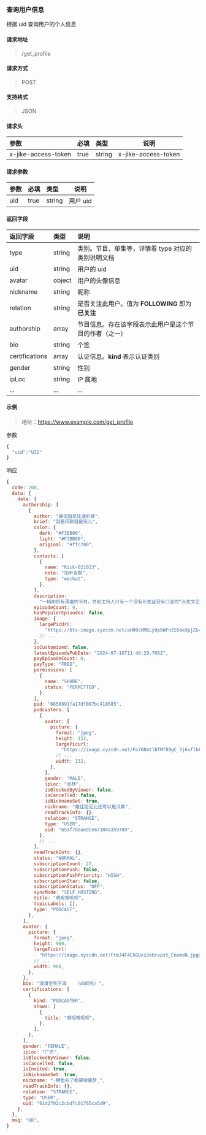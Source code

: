 ### 查询用户信息

根据 uid 查询用户的个人信息

#### 请求地址

> /get_profile

#### 请求方式

> POST

#### 支持格式

> JSON

#### 请求头

| 参数                | 必填 | 类型   | 说明                |
| :------------------ | :--- | :----- | ------------------- |
| x-jike-access-token | true | string | x-jike-access-token |

#### 请求参数

| 参数 | 必填 | 类型   | 说明     |
| :--- | :--- | :----- | -------- |
| uid  | true | string | 用户 uid |

#### 返回字段

| 返回字段       | 类型   | 说明                                                   |
| :------------- | :----- | :----------------------------------------------------- |
| type           | string | 类别。节目、单集等，详情看 type 对应的类别说明文档     |
| uid            | string | 用户的 uid                                             |
| avatar         | object | 用户的头像信息                                         |
| nickname       | string | 昵称                                                   |
| relation       | string | 是否关注此用户。值为 **FOLLOWING** 即为 **已关注**     |
| authorship     | array  | 节目信息。存在该字段表示此用户是这个节目的作者（之一） |
| bio            | string | 个签                                                   |
| certifications | array  | 认证信息。**kind** 表示认证类别                        |
| gender         | string | 性别                                                   |
| ipLoc          | string | IP 属地                                                |
| ...            | ...    | ...                                                    |


#### 示例

> 地址：https://www.example.com/get_profile

参数

```javascript
{
  "uid":"UID"
}
```

响应

```javascript
{
  code: 200,
  data: {
    data: {
      authorship: [
        {
          author: "最佳阻尼比速扒裤",
          brief: "就是闲聊就是玩儿",
          color: {
            dark: "#F3BB00",
            light: "#F3BB00",
            original: "#ffc700",
          },
          contacts: [
            {
              name: "Rick-021023",
              note: "加听友群",
              type: "wechat",
            },
          ],
          description:
            "一档即将有深度的节目，目前主持人只有一个没有长发且没有口音的“长发文艺男”。。。",
          episodeCount: 9,
          hasPopularEpisodes: false,
          image: {
            largePicUrl:
              "https://bts-image.xyzcdn.net/aHR0cHM6Ly9pbWFnZS54eXpjZG4ubmV0L0ZpUjBYa00tSEg1SmJVTWtpOTF3a2RWNHAyanAucG5n.png@large",
            // ...
          },
          isCustomized: false,
          latestEpisodePubDate: "2024-07-16T11:46:29.705Z",
          payEpisodeCount: 0,
          payType: "FREE",
          permissions: [
            {
              name: "SHARE",
              status: "PERMITTED",
            },
          ],
          pid: "6650891fa17df087bc418685",
          podcasters: [
            {
              avatar: {
                picture: {
                  format: "jpeg",
                  height: 132,
                  largePicUrl:
                    "https://image.xyzcdn.net/Fo708mtlBTMf89gC_3j6uflbFdUu@large",
                  // ...
                  width: 132,
                },
              },
              gender: "MALE",
              ipLoc: "吉林",
              isBlockedByViewer: false,
              isCancelled: false,
              isNicknameSet: true,
              nickname: "最佳阻尼比还可以是汉桑",
              readTrackInfo: {},
              relation: "STRANGE",
              type: "USER",
              uid: "65af7deaedce67104a359789",
            },
            // ...
          ],
          readTrackInfo: {},
          status: "NORMAL",
          subscriptionCount: 27,
          subscriptionPush: false,
          subscriptionPushPriority: "HIGH",
          subscriptionStar: false,
          subscriptionStatus: "OFF",
          syncMode: "SELF_HOSTING",
          title: "嗯呢嗯呢呗",
          topicLabels: [],
          type: "PODCAST",
        },
      ],
      avatar: {
        picture: {
          format: "jpeg",
          height: 960,
          largePicUrl:
            "https://image.xyzcdn.net/FtmJ4F4CkGUez2kbrvpst_CnemoN.jpg@large",
          // ...
          width: 960,
        },
      },
      bio: "浪漫至死不渝   （wb同名）",
      certifications: [
        {
          kind: "PODCASTER",
          shows: [
            {
              title: "嗯呢嗯呢呗",
            },
          ],
        },
      ],
      gender: "FEMALE",
      ipLoc: "广东",
      isBlockedByViewer: false,
      isCancelled: false,
      isInvited: true,
      isNicknameSet: true,
      nickname: "-鳄鱼听了都要做噩梦_",
      readTrackInfo: {},
      relation: "STRANGE",
      type: "USER",
      uid: "61d2702c2cbd7c01765ca5d9",
    },
  },
  msg: "OK",
}
```